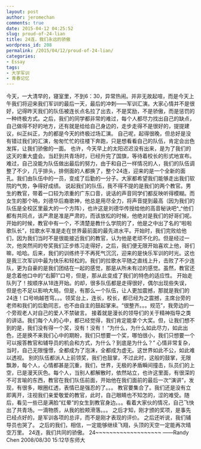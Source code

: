 ```yaml
---
layout: post
author: jeromechan
comments: true
date: 2015-04-12 04:25:52
slug: proud-of-24-lian
title: 24连，我们永远的骄傲
wordpress_id: 208
permalink: /2015/04/12/proud-of-24-lian/
categories:
- Essay
tags:
- 大学军训
- 青春记忆
---
```


今天，一大清早的，寝室里，不到6：30，异常热闹。并非无故起喧，而是今天上午我们将迎来我们军训的最后一天，最后的冲刺——军训汇演。大家心情并不是很好，记得昨天我们的队伍被连长点名拉了出去，不是奖励，不是骄傲，而是惩罚的一种终极方式。之后，我们的同学都非常的难过，每个人都尽力找出自己的缺点，自己做得不好的地方，还有就是给给自己身边的，走步走得不是很好的，提提建议，纠正纠正，为的都是今天的终极过场汇演。
自己呢，起得很晚，但总好是没有错过我们的汇演，匆匆忙忙的往楼下奔跑，只是想看看自己的队伍，肯定会出色发挥，让我们骄傲的一面。
也许，今天早上的太阳迟迟没有出来，是为了我们的这天的重大盛会。当赶到共青场时，已经升完了国旗，等待着校长的形式地宣布。难过，自己没能为队伍做出最后的努力，由于和自己一样情况的人，我们的队伍调整了不少，几乎排头，排侧面的人都换了，整个24连，迎来的是一个全新的面孔。我们由队伍中的一员，变成了后勤的一分子。大家都希望我们能够走出我们软院的气势，争得好成绩。
说起我们的队伍，我不得不提的是我们的两个教官。男生的教官，带着一口较为浓重的广东口音，说话的声音同学们都反映听得模糊。而女生的那个呐，刘德华后裔歌神，他总是用尽全力，将声音提到最高（因为我们的队伍是全校区里最大的一个方阵），也许这是刘德华传授给他的高音秘诀吧^_^他们都有共同点，该严肃是准是严肃的，而该放松的时候，他绝对是我们的好哥们呢。开始的时候，教官中有一个，不清楚是教什么学院的了，他是之中出了名的“啦啦歌队长”，拉歌水平准是走在世界最前面的最先进水平。开始时，我们完败给他们，因为我们当时不是很能接近我们的教官，认为他是老顽不化的。但是经过一次，他突然间的夸奖我们正步练习走得好，之后，我们便无限开始喜欢上他，哥们嘛，哈哈。后来，我们的训练终于不再死气沉沉，迎来的是快乐军训的时光。这也是我三次军训中最为快乐和轻松的。我们的拉歌水平随之直线上升，击败了不少连队，更为自豪的是我们团结在一起的感觉，那是从所未有过的感觉。虽然，教官还是念着他口中的“右脚1”口号，但是，那从此变成了我们的特色的适应性。
开始走队列了！按顺序从18连开始。的却，很多队伍都是走得很好，偶尔出现些失误，但是也不足以影响大局。但是，有那么一个队伍，让人更加震撼，那就是我们的24连！口号响越苍穹。。。领奖台上，连长，校长，都已经为之震撼，主席台旁的老师和我们的后勤同志，也不由自主的鼓起掌来。“很整齐。。。规范”，我旁边的一个旁观老人对自己的爱人不禁破言。
接着就是漫长的领导们的关于精神指导之类的讲话。我们每个人的心中，都已经觉得，我们肯定能拿个大奖。但，让我们想不到的是，我们没有得一个奖，没有！没有！
“为什么，为什么如此尽力，如此出色，还是换不来我们心中的期盼，我们只想要一个奖，哪怕很小，我们只想要一个可以报答教官和辅导员的机会和方式，为什么？到底是为什么？”
心情非常复杂，当时，自己无限憧憬，全都成为了泡沫，全都成为虚无。这世界如此不公，如此难以透视。
别的队伍都派人上前领奖，我们也鼓掌，不过此时，这般的鼓掌，无限飘渺，每个人，心情都甚是沉重，我们，世界，无极的矛盾瞬间撞击，队员们的上空，已是漫天灰色。每个人，当别人都解散时，依然站立，也许这里面，有很深的不可言喻的东西，教官在我们队伍前面，开始他在我们面前的最后一次“演讲”，发现，有很多，眼圈红透，表情已是强忍的了。。。
教官要集合了。我们还是没有立即离开，注视我们亲爱敬爱的教官，此时，自己眼睛也不知怎的，涩的难受。随后，看见一些已是满脸“红晕”的女生到教官身边。。。看着大家伙的情况，自己飞快出了共青场。一滴物质，从我的脸颊滑落。。。
之后才知，刚才颁的奖项，是事先已经点好的，是军训各项的总评，而不是刚才表现的评价。
之后还听说，我们辅导员也哭了。
之后的我们，相信，一定能够继续飞翔，头顶的天空一定能再次晴空万里。
24连，我们共同的骄傲。
24~~~~~~~~~~~~~~~~~~~
——Randy Chen
2008/08/30 15:12华东师大
